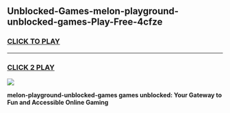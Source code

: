 
## Unblocked-Games-melon-playground-unblocked-games-Play-Free-4cfze
<h3>
<a href="https://premium76.site?title=melon-playground-unblocked-games&ref=20M">CLICK TO PLAY</a></h3>
<hr>

<h3>
<a href="https://premium76.site?title=melon-playground-unblocked-games&ref=20M">CLICK 2 PLAY</a>
  
</h3>

<a href="https://premium76.site?title=melon-playground-unblocked-games&ref=19M"><img src="https://clearcache.store/games.png"></a>


**melon-playground-unblocked-games games unblocked: Your Gateway to Fun and Accessible Online Gaming**
